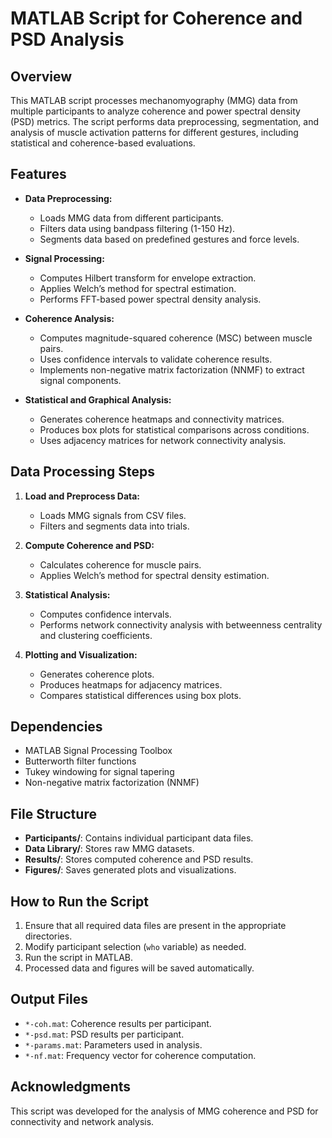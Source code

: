# MATLAB Script for Coherence and PSD Analysis

## Overview
This MATLAB script processes mechanomyography (MMG) data from multiple participants to analyze coherence and power spectral density (PSD) metrics. The script performs data preprocessing, segmentation, and analysis of muscle activation patterns for different gestures, including statistical and coherence-based evaluations.

## Features
- **Data Preprocessing:**
  - Loads MMG data from different participants.
  - Filters data using bandpass filtering (1-150 Hz).
  - Segments data based on predefined gestures and force levels.

- **Signal Processing:**
  - Computes Hilbert transform for envelope extraction.
  - Applies Welch’s method for spectral estimation.
  - Performs FFT-based power spectral density analysis.

- **Coherence Analysis:**
  - Computes magnitude-squared coherence (MSC) between muscle pairs.
  - Uses confidence intervals to validate coherence results.
  - Implements non-negative matrix factorization (NNMF) to extract signal components.

- **Statistical and Graphical Analysis:**
  - Generates coherence heatmaps and connectivity matrices.
  - Produces box plots for statistical comparisons across conditions.
  - Uses adjacency matrices for network connectivity analysis.

## Data Processing Steps
1. **Load and Preprocess Data:**
   - Loads MMG signals from CSV files.
   - Filters and segments data into trials.
   
2. **Compute Coherence and PSD:**
   - Calculates coherence for muscle pairs.
   - Applies Welch’s method for spectral density estimation.
   
3. **Statistical Analysis:**
   - Computes confidence intervals.
   - Performs network connectivity analysis with betweenness centrality and clustering coefficients.
   
4. **Plotting and Visualization:**
   - Generates coherence plots.
   - Produces heatmaps for adjacency matrices.
   - Compares statistical differences using box plots.

## Dependencies
- MATLAB Signal Processing Toolbox
- Butterworth filter functions
- Tukey windowing for signal tapering
- Non-negative matrix factorization (NNMF)

## File Structure
- **Participants/**: Contains individual participant data files.
- **Data Library/**: Stores raw MMG datasets.
- **Results/**: Stores computed coherence and PSD results.
- **Figures/**: Saves generated plots and visualizations.

## How to Run the Script
1. Ensure that all required data files are present in the appropriate directories.
2. Modify participant selection (`who` variable) as needed.
3. Run the script in MATLAB.
4. Processed data and figures will be saved automatically.

## Output Files
- `*-coh.mat`: Coherence results per participant.
- `*-psd.mat`: PSD results per participant.
- `*-params.mat`: Parameters used in analysis.
- `*-nf.mat`: Frequency vector for coherence computation.

## Acknowledgments
This script was developed for the analysis of MMG coherence and PSD for connectivity and network analysis.

